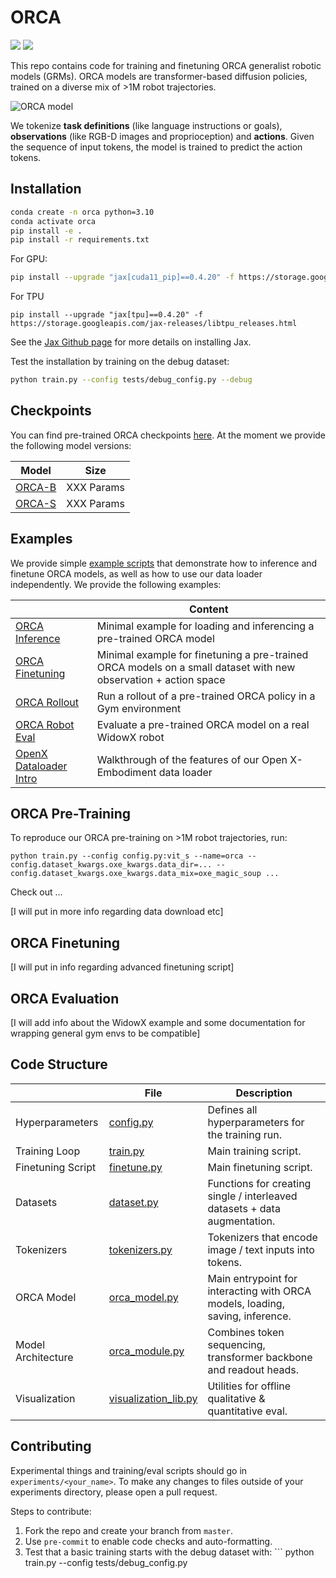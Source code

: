 # ORCA

![](https://github.com/rail-berkeley/orca/workflows/run-debug/badge.svg)
![](https://github.com/rail-berkeley/orca/workflows/pre-commit/badge.svg)

This repo contains code for training and finetuning ORCA generalist robotic models (GRMs).
ORCA models are transformer-based diffusion policies, trained on a diverse mix of >1M robot trajectories.

![ORCA model](docs/assets/orca_model.jpeg)

We tokenize **task definitions** (like language instructions or goals), **observations** (like RGB-D images and proprioception)
and **actions**. Given the sequence of input tokens, the model is trained to predict the action tokens.

## Installation
```bash
conda create -n orca python=3.10
conda activate orca
pip install -e .
pip install -r requirements.txt
```
For GPU:
```bash
pip install --upgrade "jax[cuda11_pip]==0.4.20" -f https://storage.googleapis.com/jax-releases/jax_cuda_releases.html
```

For TPU
```
pip install --upgrade "jax[tpu]==0.4.20" -f https://storage.googleapis.com/jax-releases/libtpu_releases.html
```
See the [Jax Github page](https://github.com/google/jax) for more details on installing Jax.

Test the installation by training on the debug dataset:
```bash
python train.py --config tests/debug_config.py --debug
```

## Checkpoints

You can find pre-trained ORCA checkpoints [here](huggingface.com).
At the moment we provide the following model versions:

| Model                     | Size       |
|---------------------------|------------|
| [ORCA-B](huggingface.com) | XXX Params |
| [ORCA-S](huggingface.com) | XXX Params |


## Examples

We provide simple [example scripts](examples) that demonstrate how to inference and finetune ORCA models,
as well as how to use our data loader independently. We provide the following examples:

|                                                                   | Content                                                                                                         |
|-------------------------------------------------------------------|-----------------------------------------------------------------------------------------------------------------|
| [ORCA Inference](examples/01_inference_pretrained.ipynb)          | Minimal example for loading and inferencing a pre-trained ORCA model                                            |
| [ORCA Finetuning](examples/02_finetune_new_observation_action.py) | Minimal example for finetuning a pre-trained ORCA models on a small dataset with new observation + action space |
| [ORCA Rollout](examples/03_eval_finetuned.py)                     | Run a rollout of a pre-trained ORCA policy in a Gym environment                                                 |
| [ORCA Robot Eval](examples/04_eval_finetuned_on_robot.py)         | Evaluate a pre-trained ORCA model on a real WidowX robot                                                        |
| [OpenX Dataloader Intro](examples/05_dataloading.ipynb)           | Walkthrough of the features of our Open X-Embodiment data loader                                                |


## ORCA Pre-Training

To reproduce our ORCA pre-training on >1M robot trajectories, run:
```
python train.py --config config.py:vit_s --name=orca --config.dataset_kwargs.oxe_kwargs.data_dir=... --config.dataset_kwargs.oxe_kwargs.data_mix=oxe_magic_soup ...
```
Check out ...

[I will put in more info regarding data download etc]

## ORCA Finetuning

[I will put in info regarding advanced finetuning script]


## ORCA Evaluation

[I will add info about the WidowX example and some documentation for wrapping general gym envs to be compatible]


## Code Structure

|                     | File                                                    | Description                                                                   |
|---------------------|---------------------------------------------------------|-------------------------------------------------------------------------------|
| Hyperparameters     | [config.py](scripts/configs/config.py)                  | Defines all hyperparameters for the training run.                             |
| Training Loop       | [train.py](scripts/train.py)                            | Main training script.                                                         |
| Finetuning Script   | [finetune.py](scripts/finetune.py)                      | Main finetuning script.                                                       |
| Datasets            | [dataset.py](orca/data/dataset.py)                      | Functions for creating single / interleaved datasets + data augmentation.     |
| Tokenizers          | [tokenizers.py](orca/model/components/tokenizers.py)    | Tokenizers that encode image / text inputs into tokens.                       |
| ORCA Model          | [orca_model.py](orca/model/orca_model.py)               | Main entrypoint for interacting with ORCA models, loading, saving, inference. |
| Model Architecture  | [orca_module.py](orca/model/orca_module.py)             | Combines token sequencing, transformer backbone and readout heads.            |
| Visualization       | [visualization_lib.py](orca/utils/visualization_lib.py) | Utilities for offline qualitative & quantitative eval.                        |


## Contributing
Experimental things and training/eval scripts should go in `experiments/<your_name>`. To make any changes to files outside of your experiments directory, please open a pull request.

Steps to contribute:
1. Fork the repo and create your branch from `master`.
2. Use `pre-commit` to enable code checks and auto-formatting.
3. Test that a basic training starts with the debug dataset with: ```
python train.py --config tests/debug_config.py
```
